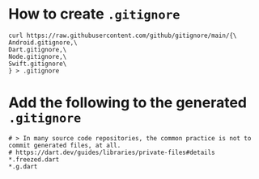 # How to create `.gitignore`
```shell
curl https://raw.githubusercontent.com/github/gitignore/main/{\
Android.gitignore,\
Dart.gitignore,\
Node.gitignore,\
Swift.gitignore\
} > .gitignore
```

# Add the following to the generated `.gitignore`
```gitignore
# > In many source code repositories, the common practice is not to commit generated files, at all.
# https://dart.dev/guides/libraries/private-files#details
*.freezed.dart
*.g.dart
```
